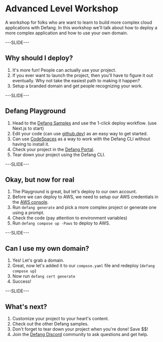 # Advanced Level Workshop

A workshop for folks who are want to learn to build more complex cloud applications with Defang. In this workshop we'll talk about how to deploy a more complex application and how to use your own domain.

---SLIDE---

## Why should I deploy?

1. It's more fun! People can actually use your project.
2. If you ever want to launch the project, then you'll have to figure it out eventually. Why not take the easiest path to making it happen?
3. Setup a branded domain and get people recognizing your work.

---SLIDE---

## Defang Playground

1. Head to the [Defang Samples](https://defang.io/#samples) and use the 1-click deploy workflow. (use Next.js to start)
2. Edit your code (can use [github.dev](https://github.dev)) as an easy way to get started.
3. Can use [CodeSpaces](https://github.com/features/codespaces) as a way to work with the Defang CLI without having to install it.
4. Check your project in the [Defang Portal](https://portal.defang.dev).
5. Tear down your project using the Defang CLI.

---SLIDE---

## Okay, but now for real

1. The Playground is great, but let's deploy to our own account.
2. Before we can deploy to AWS, we need to setup our AWS credentials in the [AWS console](https://console.aws.amazon.com/).
3. Run `defang generate` and pick a more complex project or generate one using a prompt.
4. Check the code (pay attention to environment variables)
5. Run `defang compose up -Paws` to deploy to AWS.

---SLIDE---

## Can I use my own domain?

1. Yes! Let's grab a domain.
2. Great, now let's added it to our `compose.yaml` file and redeploy (`defang compose up`)
3. Now run `defang cert generate`
4. Success!

---SLIDE---

## What's next?

1. Customize your project to your heart's content.
2. Check out the other Defang samples.
3. Don't forget to tear down your project when you're done! Save $$!
4. Join the [Defang Discord](https://s.defang.io/discord) community to ask questions and get help.
